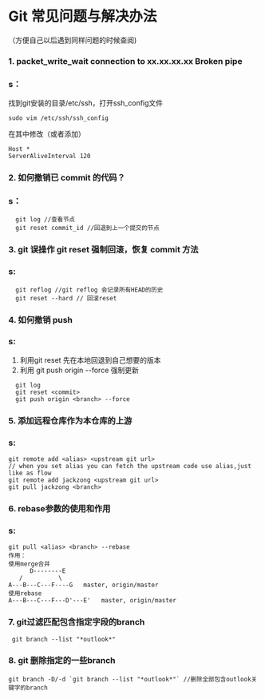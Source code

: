 # Git 常见问题与解决办法
（方便自己以后遇到同样问题的时候查阅)

### 1. packet_write_wait connection to xx.xx.xx.xx Broken pipe   
### s：
  找到git安装的目录/etc/ssh，打开ssh_config文件
  ```
  sudo vim /etc/ssh/ssh_config 
  ```
  在其中修改（或者添加）
  ```
  Host *
  ServerAliveInterval 120
  ```
### 2. 如何撤销已 commit 的代码？
### s：
```
  git log //查看节点
  git reset commit_id //回退到上一个提交的节点
```
### 3. git 误操作 git reset 强制回滚，恢复 commit 方法
### s:
```
  git reflog //git reflog 会记录所有HEAD的历史
  git reset --hard // 回滚reset
```
### 4. 如何撤销 push
### s:
1. 利用git reset 先在本地回退到自己想要的版本
2. 利用 git push origin <branch> --force 强制更新
```
  git log
  git reset <commit>
  git push origin <branch> --force
```
### 5. 添加远程仓库作为本仓库的上游
### s:  
  ```
  git remote add <alias> <upstream git url> 
  // when you set alias you can fetch the upstream code use alias,just like as flow
  git remote add jackzong <upstream git url>
  git pull jackzong <branch>
  ```
### 6. rebase参数的使用和作用
### s:
  ```
  git pull <alias> <branch> --rebase
  作用：
  使用merge合并
        D--------E  
     /          \
A---B---C---F----G   master, origin/master
  使用rebase
  A---B---C---F---D'---E'   master, origin/master
  ```
### 7. git过滤匹配包含指定字段的branch
 ```
  git branch --list "*outlook*"
 ```
### 8. git 删除指定的一些branch
  ```
  git branch -D/-d `git branch --list "*outlook*"` //删除全部包含outlook关键字的branch
  ```
